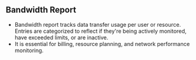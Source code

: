 ## Bandwidth Report

- Bandwidth report tracks data transfer usage per user or resource. Entries are categorized to reflect if they're being actively monitored, have exceeded limits, or are inactive.
- It is essential for billing, resource planning, and network performance monitoring.
